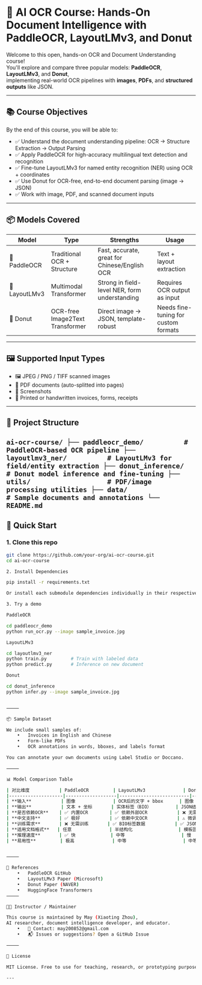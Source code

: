 # 🧠 AI OCR Course: Hands-On Document Intelligence with PaddleOCR, LayoutLMv3, and Donut

Welcome to this open, hands-on OCR and Document Understanding course!  
You'll explore and compare three popular models: **PaddleOCR**, **LayoutLMv3**, and **Donut**,  
implementing real-world OCR pipelines with **images**, **PDFs**, and **structured outputs** like JSON.

---

## 📚 Course Objectives

By the end of this course, you will be able to:

- ✅ Understand the document understanding pipeline: OCR → Structure Extraction → Output Parsing
- ✅ Apply PaddleOCR for high-accuracy multilingual text detection and recognition
- ✅ Fine-tune LayoutLMv3 for named entity recognition (NER) using OCR + coordinates
- ✅ Use Donut for OCR-free, end-to-end document parsing (image → JSON)
- ✅ Work with image, PDF, and scanned document inputs

---

## 📦 Models Covered
| Model        | Type                         | Strengths                                     | Usage |
|--------------|------------------------------|-----------------------------------------------|-------|
| 🥇 PaddleOCR | Traditional OCR + Structure  | Fast, accurate, great for Chinese/English OCR | Text + layout extraction |
| 🥈 LayoutLMv3 | Multimodal Transformer       | Strong in field-level NER, form understanding | Requires OCR output as input |
| 🥉 Donut     | OCR-free Image2Text Transformer | Direct image → JSON, template-robust        | Needs fine-tuning for custom formats |
---

## 🖼️ Supported Input Types

- 🖼️ JPEG / PNG / TIFF scanned images
- 📄 PDF documents (auto-splitted into pages)
- 📸 Screenshots
- 🧾 Printed or handwritten invoices, forms, receipts

---

## 📂 Project Structure

``
ai-ocr-course/
├── paddleocr_demo/          # PaddleOCR-based OCR pipeline
├── layoutlmv3_ner/          # LayoutLMv3 for field/entity extraction
├── donut_inference/         # Donut model inference and fine-tuning
├── utils/                   # PDF/image processing utilities
├── data/                    # Sample documents and annotations
└── README.md
``
---

## 🚀 Quick Start

### 1. Clone this repo

```bash
git clone https://github.com/your-org/ai-ocr-course.git
cd ai-ocr-course

2. Install Dependencies

pip install -r requirements.txt

Or install each submodule dependencies individually in their respective folders.

3. Try a demo

PaddleOCR

cd paddleocr_demo
python run_ocr.py --image sample_invoice.jpg

LayoutLMv3

cd layoutlmv3_ner
python train.py         # Train with labeled data
python predict.py       # Inference on new document

Donut

cd donut_inference
python infer.py --image sample_invoice.jpg


⸻

📦 Sample Dataset

We include small samples of:
	•	Invoices in English and Chinese
	•	Form-like PDFs
	•	OCR annotations in words, bboxes, and labels format

You can annotate your own documents using Label Studio or Doccano.

⸻

📊 Model Comparison Table

| 对比维度           | PaddleOCR         | LayoutLMv3              | Donut                  |
|--------------------|-------------------|--------------------------|------------------------|
| **输入**           | 图像              | OCR后的文字 + bbox      | 图像                   |
| **输出**           | 文本 + 坐标       | 实体标签（BIO）         | JSON结构               |
| **是否依赖OCR**    | ✅ 内置OCR        | ✅ 依赖外部OCR           | ❌ 无需OCR             |
| **中文支持**       | ✅ 极好           | ✅ 依赖中文OCR           | ⚠️ 微调后可用         |
| **训练需求**       | ❌ 无需训练       | ✅ BIO标签数据           | ✅ JSON标签数据        |
| **适用文档格式**   | 任意              | 半结构化                 | 模板固定文档           |
| **推理速度**       | ✅ 快             | 中等                     | 慢                     |
| **易用性**         | 极高              | 中等                     | 中等偏高               |


⸻

📖 References
	•	PaddleOCR GitHub
	•	LayoutLMv3 Paper (Microsoft)
	•	Donut Paper (NAVER)
	•	HuggingFace Transformers
⸻

👩‍🏫 Instructor / Maintainer

This course is maintained by May (Xiaoting Zhou),
AI researcher, document intelligence developer, and educator.
	•	💌 Contact: may200852@gmail.com
	•	📬 Issues or suggestions? Open a GitHub Issue

⸻

🔖 License

MIT License. Free to use for teaching, research, or prototyping purposes.

---

